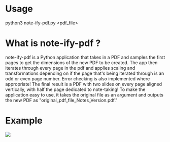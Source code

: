 # Usage

python3 note-ify-pdf.py <pdf_file>

# What is note-ify-pdf ?

note-ify-pdf is a Python application that takes in a PDF and samples the first pages to get the dimensions of the new PDF to be created. The app then iterates through every page in the pdf and applies scaling and transformations depending on if the page that's being iterated through is an odd or even page number. Error checking is also implemented where appropriate! The final result is a PDF with two slides on every page aligned vertically, with half the page dedicated to note-taking! To make the application easy to use, it takes the original file as an argument and outputs the new PDF as "original_pdf_file_Notes_Version.pdf."

# Example

![](https://cdn.zappy.app/42fb7d63646265a72043c272b7a5be17.gif)
